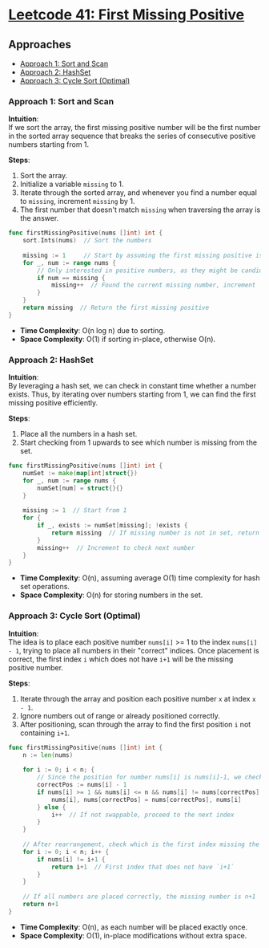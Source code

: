 # [Leetcode 41: First Missing Positive](https://leetcode.com/problems/first-missing-positive/)

## Approaches

- [Approach 1: Sort and Scan](#approach-1-sort-and-scan)
- [Approach 2: HashSet](#approach-2-hashset)
- [Approach 3: Cycle Sort (Optimal)](#approach-3-cycle-sort-optimal)

### Approach 1: Sort and Scan

**Intuition**:  
If we sort the array, the first missing positive number will be the first number in the sorted array sequence that breaks the series of consecutive positive numbers starting from 1. 

**Steps**:
1. Sort the array.
2. Initialize a variable `missing` to 1.
3. Iterate through the sorted array, and whenever you find a number equal to `missing`, increment `missing` by 1.
4. The first number that doesn't match `missing` when traversing the array is the answer.

```go
func firstMissingPositive(nums []int) int {
    sort.Ints(nums)  // Sort the numbers
    
    missing := 1     // Start by assuming the first missing positive is 1
    for _, num := range nums {
        // Only interested in positive numbers, as they might be candidates
        if num == missing {
            missing++  // Found the current missing number, increment
        }
    }
    return missing  // Return the first missing positive
}
```

- **Time Complexity**: O(n log n) due to sorting.
- **Space Complexity**: O(1) if sorting in-place, otherwise O(n).

### Approach 2: HashSet

**Intuition**:  
By leveraging a hash set, we can check in constant time whether a number exists. Thus, by iterating over numbers starting from 1, we can find the first missing positive efficiently.

**Steps**:
1. Place all the numbers in a hash set.
2. Start checking from 1 upwards to see which number is missing from the set.

```go
func firstMissingPositive(nums []int) int {
    numSet := make(map[int]struct{})
    for _, num := range nums {
        numSet[num] = struct{}{}
    }
    
    missing := 1  // Start from 1
    for {
        if _, exists := numSet[missing]; !exists {
            return missing  // If missing number is not in set, return it
        }
        missing++  // Increment to check next number
    }
}
```

- **Time Complexity**: O(n), assuming average O(1) time complexity for hash set operations.
- **Space Complexity**: O(n) for storing numbers in the set.

### Approach 3: Cycle Sort (Optimal)

**Intuition**:  
The idea is to place each positive number `nums[i]` >= 1 to the index `nums[i] - 1`, trying to place all numbers in their "correct" indices. Once placement is correct, the first index `i` which does not have `i+1` will be the missing positive number.

**Steps**:
1. Iterate through the array and position each positive number `x` at index `x - 1`.
2. Ignore numbers out of range or already positioned correctly.
3. After positioning, scan through the array to find the first position `i` not containing `i+1`.

```go
func firstMissingPositive(nums []int) int {
    n := len(nums)
    
    for i := 0; i < n; {
        // Since the position for number nums[i] is nums[i]-1, we check and swap if needed
        correctPos := nums[i] - 1
        if nums[i] >= 1 && nums[i] <= n && nums[i] != nums[correctPos] {
            nums[i], nums[correctPos] = nums[correctPos], nums[i]
        } else {
            i++  // If not swappable, proceed to the next index
        }
    }
    
    // After rearrangement, check which is the first index missing the correct number
    for i := 0; i < n; i++ {
        if nums[i] != i+1 {
            return i+1  // First index that does not have `i+1`
        }
    }
    
    // If all numbers are placed correctly, the missing number is n+1
    return n+1
}
```

- **Time Complexity**: O(n), as each number will be placed exactly once.
- **Space Complexity**: O(1), in-place modifications without extra space.

